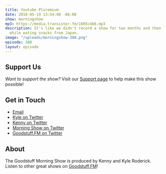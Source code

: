 ```yaml
---
title: Youtube Pluremium
date: 2018-05-19 13:54:00 -06:00
show: morningshow
mp3: https://media.transistor.fm/1605c4b6.mp3
description: It's like we didn't record a show for two months and then recorded in-person
  while eating snacks from Japan.
image: "/uploads/morningshow-388.png"
episode: 388
layout: episode
---
```




## Support Us
*Want to support the show?* Visit our [Support page](https://goodstuff.fm/support) to help make this show possible!

## Get in Touch
* [Email](mailto:kyle@goodstuff.fm)
* [Kyle on Twitter](http://twitter.com/dogburps)
* [Kenny on Twitter](http://twitter.com/pizzarobotics)
* [Morning Show on Twitter](http://twitter.com/morningshowam)
* [Goodstuff.FM on Twitter](http://twitter.com/goodstufffm)

## About
The Goodstuff Morning Show is produced by Kenny and Kyle Roderick. Listen to other great shows on [Goodstuff.FM](http://goodstuff.fm/shows)!